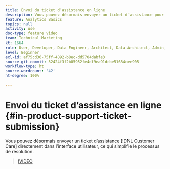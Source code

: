 ```yaml
---
title: Envoi du ticket d’assistance en ligne
description: Vous pouvez désormais envoyer un ticket d’assistance pour le Service clientèle directement dans l’interface utilisateur, ce qui simplifie le processus de résolution.
feature: Analytics Basics
topics: null
activity: use
doc-type: feature video
team: Technical Marketing
kt: 1664
role: User, Developer, Data Engineer, Architect, Data Architect, Admin, Leader
level: Beginner
exl-id: af75cd36-75ff-4892-b8ec-dd5704dabfe3
source-git-commit: 32424f3f2b05952fe4df9ea91dcbe51684cee905
workflow-type: ht
source-wordcount: '42'
ht-degree: 100%

---
```


# Envoi du ticket d’assistance en ligne {#in-product-support-ticket-submission}

Vous pouvez désormais envoyer un ticket d’assistance [!DNL Customer Care] directement dans l’interface utilisateur, ce qui simplifie le processus de résolution.

>[!VIDEO](https://video.tv.adobe.com/v/23133/?quality=12)
